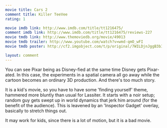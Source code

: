 ```yaml
---
movie title: Cars 2
comment title: Killer TeeVee
rating: 1

movie imdb link: http://www.imdb.com/title/tt1216475/
comment imdb link: http://www.imdb.com/title/tt1216475/reviews-227
movie tmdb link: http://www.themoviedb.org/movie/49013
movie tmdb trailer: http://www.youtube.com/watch?v=wmd-qmO_wFI
movie tmdb poster: http://cf2.imgobject.com/t/p/original/7WILDjnJggB3bIioS3LRvtvmu1X.jpg

layout: comment
---
```


You can see Pixar being as Disney-fied at the same time Disney gets Pixar-ated. In this case, the experiments in a spatial camera all go away while the cartoon becomes an ordinary 3D production. And there's too much story.

It is a kid's movie, so you have to have some 'finding yourself' theme, hammered more bluntly than usual for Lassiter. It starts with a noir setup; random guy gets swept up in world dynamics that jerk him around (for the benefit of the audience). This is leavened by an 'Inspector Gadget' overlay, basically to stretch things out.

It may work for kids, since there is a lot of motion, but it is a bad movie.